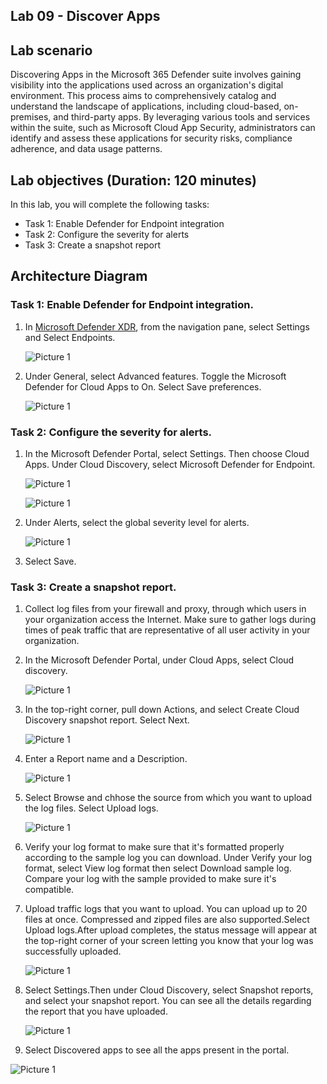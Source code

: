 ## Lab 09 - Discover Apps 

## Lab scenario

Discovering Apps in the Microsoft 365 Defender suite involves gaining visibility into the applications used across an organization's digital environment. This process aims to comprehensively catalog and understand the landscape of applications, including cloud-based, on-premises, and third-party apps. By leveraging various tools and services within the suite, such as Microsoft Cloud App Security, administrators can identify and assess these applications for security risks, compliance adherence, and data usage patterns.

## Lab objectives (Duration: 120 minutes)

In this lab, you will complete the following tasks:
- Task 1: Enable Defender for Endpoint integration
- Task 2: Configure the severity for alerts
- Task 3: Create a snapshot report

## Architecture Diagram

### Task 1: Enable Defender for Endpoint integration.


1. In [Microsoft Defender XDR](https://security.microsoft.com/), from the navigation pane, select Settings and Select Endpoints.

   ![Picture 1](../Media/DiscoverApps 1.png)

2. Under General, select Advanced features. Toggle the Microsoft Defender for Cloud Apps to On. Select Save preferences.

   ![Picture 1](../Media/DiscoverApps 2.png)

### Task 2: Configure the severity for alerts.

1. In the Microsoft Defender Portal, select Settings. Then choose Cloud Apps. Under Cloud Discovery, select Microsoft Defender for Endpoint.

   ![Picture 1](../Media/DiscoverApps 3.png)

   ![Picture 1](../Media/DiscoverApps 4.png)

2. Under Alerts, select the global severity level for alerts.

   ![Picture 1](../Media/DiscoverApps 5.png)

3. Select Save.

### Task 3: Create a snapshot report.

1. Collect log files from your firewall and proxy, through which users in your organization access the Internet. Make sure to gather logs during times of peak traffic that are representative of all user activity in your organization.
2. In the Microsoft Defender Portal, under Cloud Apps, select Cloud discovery.

   ![Picture 1](../Media/DiscoverApps 6.png)

3. In the top-right corner, pull down Actions, and select Create Cloud Discovery snapshot report. Select Next.

   ![Picture 1](../Media/DiscoverApps 7.png)

4. Enter a Report name and a Description.

   ![Picture 1](../Media/DiscoverApps 1.png)

5. Select Browse and chhose the source from which you want to upload the log files. Select Upload logs.

   ![Picture 1](../Media/DiscoverApps 10.png)

6. Verify your log format to make sure that it's formatted properly according to the sample log you can download. Under Verify your log format, select View log format then select Download sample log. Compare your log with the sample provided to make sure it's compatible.

7. Upload traffic logs that you want to upload. You can upload up to 20 files at once. Compressed and zipped files are also supported.Select Upload logs.After upload completes, the status message will appear at the top-right corner of your screen letting you know that your log was successfully uploaded.

   ![Picture 1](../Media/DiscoverApps 10.png)

9. Select Settings.Then under Cloud Discovery, select Snapshot reports, and select your snapshot report. You can see all the details regarding the report that you have uploaded.

   ![Picture 1](../Media/DiscoverApps 13.png)

10. Select Discovered apps to see all the apps present in the portal.

   ![Picture 1](../Media/DiscoverApps 15.png)
